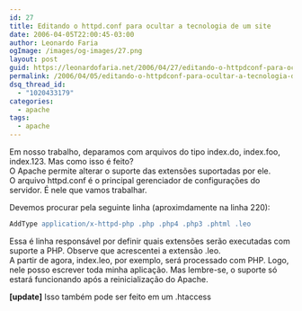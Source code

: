 ```yaml
---
id: 27
title: Editando o httpd.conf para ocultar a tecnologia de um site
date: 2006-04-05T22:00:45-03:00
author: Leonardo Faria
ogImage: /images/og-images/27.png
layout: post
guid: https://leonardofaria.net/2006/04/27/editando-o-httpdconf-para-ocultar-a-tecnologia-de-um-site/
permalink: /2006/04/05/editando-o-httpdconf-para-ocultar-a-tecnologia-de-um-site/
dsq_thread_id:
  - "1020433179"
categories:
  - apache
tags:
  - apache
---
```

Em nosso trabalho, deparamos com arquivos do tipo index.do, index.foo, index.123. Mas como isso é feito?  
O Apache permite alterar o suporte das extensões suportadas por ele.  
O arquivo httpd.conf é o principal gerenciador de configurações do servidor. É nele que vamos trabalhar. <!--more-->

  
Devemos procurar pela seguinte linha (aproximdamente na linha 220): 

```apache
AddType application/x-httpd-php .php .php4 .php3 .phtml .leo
```

Essa é linha responsável por definir quais extensões serão executadas com suporte a PHP. Observe que acrescentei a extensão .leo.  
A partir de agora, index.leo, por exemplo, será processado com PHP. Logo, nele posso escrever toda minha aplicação. Mas lembre-se, o suporte só estará funcionando após a reinicialização do Apache.

**[update]** Isso também pode ser feito em um .htaccess
